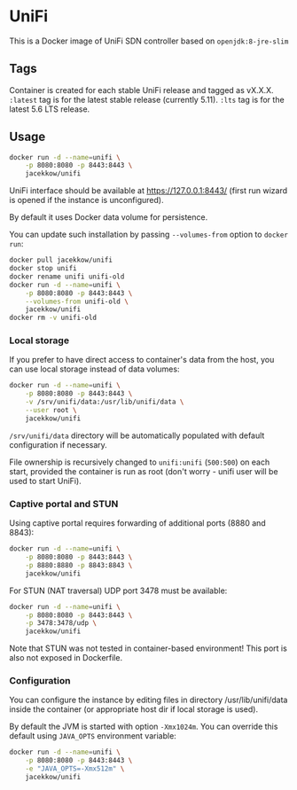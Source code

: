 # UniFi

This is a Docker image of UniFi SDN controller
based on `openjdk:8-jre-slim`

## Tags

Container is created for each stable UniFi release and tagged as vX.X.X.
`:latest` tag is for the latest stable release (currently 5.11).
`:lts` tag is for the latest 5.6 LTS release.

## Usage

```bash
docker run -d --name=unifi \
	-p 8080:8080 -p 8443:8443 \
	jacekkow/unifi
```

UniFi interface should be available at https://127.0.0.1:8443/
(first run wizard is opened if the instance is unconfigured).

By default it uses Docker data volume for persistence.

You can update such installation by passing `--volumes-from` option
to `docker run`:

```bash
docker pull jacekkow/unifi
docker stop unifi
docker rename unifi unifi-old
docker run -d --name=unifi \
	-p 8080:8080 -p 8443:8443 \
	--volumes-from unifi-old \
	jacekkow/unifi
docker rm -v unifi-old
```

### Local storage

If you prefer to have direct access to container's data
from the host, you can use local storage instead of data volumes:

```bash
docker run -d --name=unifi \
	-p 8080:8080 -p 8443:8443 \
	-v /srv/unifi/data:/usr/lib/unifi/data \
	--user root \
	jacekkow/unifi
```

`/srv/unifi/data` directory will be automatically populated
with default configuration if necessary.

File ownership is recursively changed to `unifi:unifi` (`500:500`)
on each start, provided the container is run as root
(don't worry - unifi user will be used to start UniFi).

### Captive portal and STUN

Using captive portal requires forwarding of additional ports
(8880 and 8843):

```bash
docker run -d --name=unifi \
	-p 8080:8080 -p 8443:8443 \
	-p 8880:8880 -p 8843:8843 \
	jacekkow/unifi
```

For STUN (NAT traversal) UDP port 3478 must be available:

```bash
docker run -d --name=unifi \
	-p 8080:8080 -p 8443:8443 \
	-p 3478:3478/udp \
	jacekkow/unifi
```

Note that STUN was not tested in container-based environment!
This port is also not exposed in Dockerfile.

### Configuration

You can configure the instance by editing files 
in directory /usr/lib/unifi/data inside the container
(or appropriate host dir if local storage is used).

By default the JVM is started with option `-Xmx1024m`.
You can override this default using `JAVA_OPTS` environment
variable:

```bash
docker run -d --name=unifi \
	-p 8080:8080 -p 8443:8443 \
	-e "JAVA_OPTS=-Xmx512m" \
	jacekkow/unifi
```
